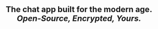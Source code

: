 
<h2 align="center">The chat app built for the modern age.<br><i>Open-Source, Encrypted, Yours.</i></h2>
